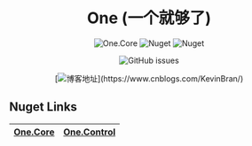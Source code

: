

<div align="center">

# One (一个就够了)

![One.Core](https://img.shields.io/nuget/v/One.Core)
![Nuget](https://img.shields.io/nuget/v/One.Core)
![Nuget](https://img.shields.io/nuget/v/One.Control)

![GitHub issues](https://img.shields.io/github/issues/KleinPan/One)

[![博客地址](https://img.shields.io/badge/cnblogs-Link-brightgreen")](https://www.cnblogs.com/KevinBran/)
</div>

## Nuget Links

| [One.Core](https://www.nuget.org/packages/One.Core/)  | [One.Control](https://www.nuget.org/packages/One.Control/) 
| ------------- | ------------- 
